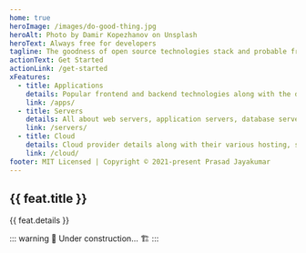 ```yaml
---
home: true
heroImage: /images/do-good-thing.jpg
heroAlt: Photo by Damir Kopezhanov on Unsplash  
heroText: Always free for developers
tagline: The goodness of open source technologies stack and probable free hosting solution
actionText: Get Started
actionLink: /get-started
xFeatures:
  - title: Applications
    details: Popular frontend and backend technologies along with the deployment details.
    link: /apps/
  - title: Servers
    details: All about web servers, application servers, database servers, cache and integration solutions.
    link: /servers/
  - title: Cloud
    details: Cloud provider details along with their various hosting, storage and security solutions.
    link: /cloud/    
footer: MIT Licensed | Copyright © 2021-present Prasad Jayakumar
---
```


<div class="features">
  <div class="feature" v-for="feat in $page.frontmatter.xFeatures">
    <h2><a v-bind:href="feat.link">{{ feat.title }}</a></h2>
    <p>{{ feat.details }} </p>
  </div>
</div>

::: warning
:construction: Under construction... :building_construction:
:::
